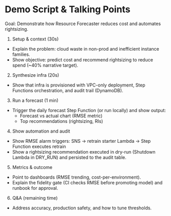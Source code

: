 # Demo Script & Talking Points

Goal: Demonstrate how Resource Forecaster reduces cost and automates rightsizing.

1) Setup & context (30s)
- Explain the problem: cloud waste in non-prod and inefficient instance families.
- Show objective: predict cost and recommend rightsizing to reduce spend (~40% narrative target).

2) Synthesize infra (20s)
- Show that infra is provisioned with VPC-only deployment, Step Functions orchestration, and audit trail (DynamoDB).

3) Run a forecast (1 min)
- Trigger the daily forecast Step Function (or run locally) and show output:
  - Forecast vs actual chart (RMSE metric)
  - Top recommendations (rightsizing, RIs)

4) Show automation and audit
- Show RMSE alarm triggers: SNS -> retrain starter Lambda -> Step Function executes retrain
- Show a rightsizing recommendation executed in dry-run (Shutdown Lambda in DRY_RUN) and persisted to the audit table.

5) Metrics & outcome
- Point to dashboards (RMSE trending, cost-per-environment).
- Explain the fidelity gate (CI checks RMSE before promoting model) and runbook for approval.

6) Q&A (remaining time)
- Address accuracy, production safety, and how to tune thresholds.
